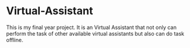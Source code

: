 # Virtual-Assistant
This is my final year project. It is an Virtual Assistant that not only can perform the task of other available virtual assistants but also can do task offline. 
